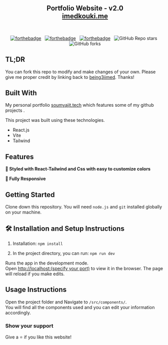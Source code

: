 <h2 align="center">
  Portfolio Website - v2.0<br/>
  <a href="https://imedkouki.me/" target="_blank">imedkouki.me</a>
</h2>
<br/>

<center>

[![forthebadge](https://forthebadge.com/images/badges/built-with-love.svg)](https://forthebadge.com) &nbsp;
[![forthebadge](https://forthebadge.com/images/badges/made-with-javascript.svg)](https://forthebadge.com) &nbsp;
[![forthebadge](https://forthebadge.com/images/badges/open-source.svg)](https://forthebadge.com) &nbsp;
![GitHub Repo stars](https://img.shields.io/github/stars/soumyajit4419/Portfolio?color=red&logo=github&style=for-the-badge) &nbsp;
![GitHub forks](https://img.shields.io/github/forks/soumyajit4419/Portfolio?color=red&logo=github&style=for-the-badge)

</center>


## TL;DR

You can fork this repo to modify and make changes of your own. Please give me proper credit by linking back to [being3iimed](https://github.com/being3iimed/dev-website). Thanks!

## Built With

My personal portfolio <a href="https://imedkouki.me/" target="_blank">soumyajit.tech</a> which features some of my github projects .<br/>

This project was built using these technologies.

- React.js
- Vite
- Tailwind

## Features


**🎨 Styled with React-Tailwind and Css with easy to customize colors**

**📱 Fully Responsive**

## Getting Started

Clone down this repository. You will need `node.js` and `git` installed globally on your machine.

## 🛠 Installation and Setup Instructions

1. Installation: `npm install`

2. In the project directory, you can run: `npm run dev`

Runs the app in the development mode.\
Open [http://localhost:(specify your port)](http://localhost:port) to view it in the browser.
The page will reload if you make edits.

## Usage Instructions

Open the project folder and Navigate to `/src/components/`. <br/>
You will find all the components used and you can edit your information accordingly.

### Show your support

Give a ⭐ if you like this website!
